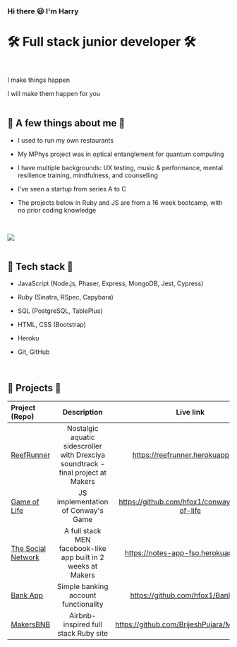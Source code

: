 ### Hi there 😃 I'm Harry


# 🛠 Full stack junior developer 🛠
<br>

I make things happen

I will make them happen for you
<br>
<br>

## 🦑 A few things about me 🦑

- I used to run my own restaurants

- My MPhys project was in optical entanglement for quantum computing

- I have multiple backgrounds: UX testing, music & performance, mental resilience training, mindfulness, and counselling

- I've seen a startup from series A to C

- The projects below in Ruby and JS are from a 16 week bootcamp, with no prior coding knowledge
<br>

  [  ![](https://img.shields.io/badge/PDF_CV-13b?height=70&style=for-the-badge&logo=cv&logoColor=white)](https://drive.google.com/file/d/18R1sjmmRuM4eDQfid4FF-SSqUDuzyOGF/view?usp=share_link) 
 <br>
 <br>

## 💎 Tech stack 💎

- JavaScript (Node.js, Phaser, Express, MongoDB, Jest, Cypress)

- Ruby (Sinatra, RSpec, Capybara)

- SQL (PostgreSQL, TablePlus)

- HTML, CSS (Bootstrap)

- Heroku

- Git, GitHub
<br>

## 🔮 Projects 🔮

| Project (Repo)                                                     |                                    Description                                    |                   Live link                   |                                         Technologies |
| :----------------------------------------------------------------- | :-------------------------------------------------------------------------------: | :-------------------------------------------: | ---------------------------------------------------: |
| [ReefRunner](https://github.com/hfox1/ReefRunner)                  | Nostalgic aquatic sidescroller with Drexciya soundtrack - final project at Makers |       https://reefrunner.herokuapp.com/       |                            Node.js, Phaser 3, Heroku |
| [Game of Life](https://github.com/hfox1/conways-game-of-life)      |                        JS implementation of Conway's Game                         | https://github.com/hfox1/conways-game-of-life |                                        Node.js, Jest |
| [The Social Network](https://github.com/jasylwong/full_stack_open) |           A full stack MEN facebook-like app built in 2 weeks at Makers           |     https://notes-app-fso.herokuapp.com/      | Mongoose, Express, Node.js, Handlebars, CSS, Cypress |
| [Bank App](https://github.com/hfox1/Bank-App)                      |                       Simple banking account functionality                        |       https://github.com/hfox1/Bank-App       |                                        Node.js, Jest |
| [MakersBNB](https://github.com/hfox1/Bank-App)                     |                       Airbnb-inspired full stack Ruby site                        |  https://github.com/BrijeshPujara/Makersbnb/  |                  Ruby, Sinatra, PG, RSpec, Bootstrap |
